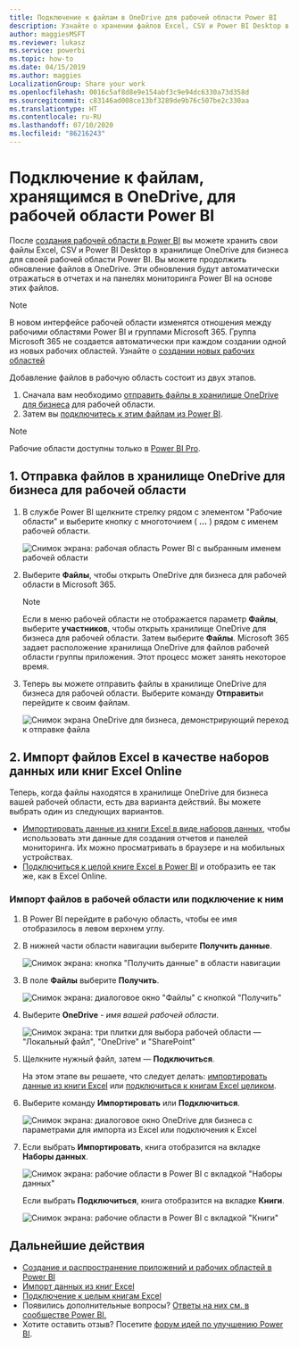 ```yaml
---
title: Подключение к файлам в OneDrive для рабочей области Power BI
description: Узнайте о хранении файлов Excel, CSV и Power BI Desktop в хранилище OneDrive для рабочей области Power BI, а также о подключении к ним.
author: maggiesMSFT
ms.reviewer: lukasz
ms.service: powerbi
ms.topic: how-to
ms.date: 04/15/2019
ms.author: maggies
LocalizationGroup: Share your work
ms.openlocfilehash: 0016c5af8d8e9e154abf3c9e94dc6330a73d358d
ms.sourcegitcommit: c83146ad008ce13bf3289de9b76c507be2c330aa
ms.translationtype: HT
ms.contentlocale: ru-RU
ms.lasthandoff: 07/10/2020
ms.locfileid: "86216243"
---
```

# <a name="connect-to-files-stored-in-onedrive-for-your-power-bi-workspace"></a>Подключение к файлам, хранящимся в OneDrive, для рабочей области Power BI
После [создания рабочей области в Power BI](../collaborate-share/service-create-distribute-apps.md) вы можете хранить свои файлы Excel, CSV и Power BI Desktop в хранилище OneDrive для бизнеса для своей рабочей области Power BI. Вы можете продолжить обновление файлов в OneDrive. Эти обновления будут автоматически отражаться в отчетах и на панелях мониторинга Power BI на основе этих файлов. 

> [!NOTE]
> В новом интерфейсе рабочей области изменятся отношения между рабочими областями Power BI и группами Microsoft 365. Группа Microsoft 365 не создается автоматически при каждом создании одной из новых рабочих областей. Узнайте о [создании новых рабочих областей](../collaborate-share/service-create-the-new-workspaces.md)

Добавление файлов в рабочую область состоит из двух этапов. 

1. Сначала вам необходимо [отправить файлы в хранилище OneDrive для бизнеса](service-connect-to-files-in-app-workspace-onedrive-for-business.md#1-upload-files-to-the-onedrive-for-business-for-your-workspace) для рабочей области.
2. Затем вы [подключитесь к этим файлам из Power BI](service-connect-to-files-in-app-workspace-onedrive-for-business.md#2-import-excel-files-as-datasets-or-as-excel-online-workbooks).

> [!NOTE]
> Рабочие области доступны только в [Power BI Pro](../fundamentals/service-features-license-type.md).
> 

## <a name="1-upload-files-to-the-onedrive-for-business-for-your-workspace"></a>1\. Отправка файлов в хранилище OneDrive для бизнеса для рабочей области
1. В службе Power BI щелкните стрелку рядом с элементом "Рабочие области" и выберите кнопку с многоточием ( **…** ) рядом с именем рабочей области. 
   
   ![Снимок экрана: рабочая область Power BI с выбранным именем рабочей области](media/service-connect-to-files-in-app-workspace-onedrive-for-business/power-bi-app-ellipsis.png)
2. Выберите **Файлы**, чтобы открыть OneDrive для бизнеса для рабочей области в Microsoft 365.
   
   > [!NOTE]
   > Если в меню рабочей области не отображается параметр **Файлы**, выберите **участников**, чтобы открыть хранилище OneDrive для бизнеса для рабочей области. Затем выберите **Файлы**. Microsoft 365 задает расположение хранилища OneDrive для файлов рабочей области группы приложения. Этот процесс может занять некоторое время.
   > 
   > 
3. Теперь вы можете отправить файлы в хранилище OneDrive для бизнеса для рабочей области. Выберите команду **Отправить**и перейдите к своим файлам.
   
   ![Снимок экрана OneDrive для бизнеса, демонстрирующий переход к отправке файла](media/service-connect-to-files-in-app-workspace-onedrive-for-business/pbi_grpfilesonedrive.png)

## <a name="2-import-excel-files-as-datasets-or-as-excel-online-workbooks"></a>2\. Импорт файлов Excel в качестве наборов данных или книг Excel Online
Теперь, когда файлы находятся в хранилище OneDrive для бизнеса вашей рабочей области, есть два варианта действий. Вы можете выбрать один из следующих вариантов. 

* [Импортировать данные из книги Excel в виде наборов данных](service-get-data-from-files.md), чтобы использовать эти данные для создания отчетов и панелей мониторинга. Их можно просматривать в браузере и на мобильных устройствах.
* [Подключиться к целой книге Excel в Power BI](service-excel-workbook-files.md) и отобразить ее так же, как в Excel Online.

### <a name="import-or-connect-to-the-files-in-your-workspace"></a>Импорт файлов в рабочей области или подключение к ним
1. В Power BI перейдите в рабочую область, чтобы ее имя отобразилось в левом верхнем углу. 
2. В нижней части области навигации выберите **Получить данные**. 
   
   ![Снимок экрана: кнопка "Получить данные" в области навигации](media/service-connect-to-files-in-app-workspace-onedrive-for-business/power-bi-app-get-data-button.png)
3. В поле **Файлы** выберите **Получить**.
   
   ![Снимок экрана: диалоговое окно "Файлы" с кнопкой "Получить"](media/service-connect-to-files-in-app-workspace-onedrive-for-business/pbi_getfiles.png)
4. Выберите **OneDrive** - *имя вашей рабочей области*.
   
    ![Снимок экрана: три плитки для выбора рабочей области — "Локальный файл", "OneDrive" и "SharePoint"](media/service-connect-to-files-in-app-workspace-onedrive-for-business/pbi_grp_one_drive_shrpt.png)
5. Щелкните нужный файл, затем — **Подключиться**.
   
    На этом этапе вы решаете, что следует делать: [импортировать данные из книги Excel](service-get-data-from-files.md) или [подключиться к книгам Excel целиком](service-excel-workbook-files.md).
6. Выберите команду **Импортировать** или **Подключиться**.
   
    ![Снимок экрана: диалоговое окно OneDrive для бизнеса с параметрами для импорта из Excel или подключения к Excel](media/service-connect-to-files-in-app-workspace-onedrive-for-business/pbi_importexceldataorwholecrop.png)
7. Если выбрать **Импортировать**, книга отобразится на вкладке **Наборы данных**. 
   
    ![Снимок экрана: рабочие области в Power BI с вкладкой "Наборы данных"](media/service-connect-to-files-in-app-workspace-onedrive-for-business/power-bi-app-excel-file-import.png)
   
    Если выбрать **Подключиться**, книга отобразится на вкладке **Книги**.
   
    ![Снимок экрана: рабочие области в Power BI с вкладкой "Книги"](media/service-connect-to-files-in-app-workspace-onedrive-for-business/power-bi-app-excel-file-connect.png)

## <a name="next-steps"></a>Дальнейшие действия
* [Создание и распространение приложений и рабочих областей в Power BI](../collaborate-share/service-create-distribute-apps.md)
* [Импорт данных из книг Excel](service-get-data-from-files.md)
* [Подключение к целым книгам Excel](service-excel-workbook-files.md)
* Появились дополнительные вопросы? [Ответы на них см. в сообществе Power BI.](https://community.powerbi.com/)
* Хотите оставить отзыв? Посетите [форум идей по улучшению Power BI](https://ideas.powerbi.com/forums/265200-power-bi).
